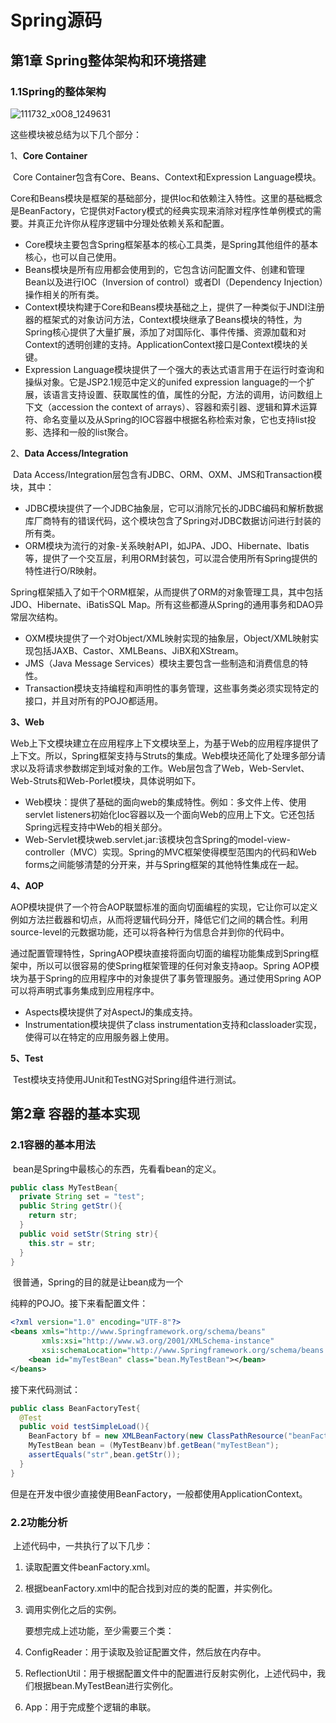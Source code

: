 # Spring源码

## 第1章 Spring整体架构和环境搭建

### 1.1Spring的整体架构

![111732_x0O8_1249631](/Users/yangxiansheng/笔记/images/111732_x0O8_1249631.png)

这些模块被总结为以下几个部分：

1、**Core Container**

​	Core Container包含有Core、Beans、Context和Expression Language模块。

​	Core和Beans模块是框架的基础部分，提供Ioc和依赖注入特性。这里的基础概念是BeanFactory，它提供对Factory模式的经典实现来消除对程序性单例模式的需要。并真正允许你从程序逻辑中分理处依赖关系和配置。

- Core模块主要包含Spring框架基本的核心工具类，是Spring其他组件的基本核心，也可以自己使用。
- Beans模块是所有应用都会使用到的，它包含访问配置文件、创建和管理Bean以及进行IOC（Inversion of control）或者DI（Dependency Injection）操作相关的所有类。
- Context模块构建于Core和Beans模块基础之上，提供了一种类似于JNDI注册器的框架式的对象访问方法，Context模块继承了Beans模块的特性，为Spring核心提供了大量扩展，添加了对国际化、事件传播、资源加载和对Context的透明创建的支持。ApplicationContext接口是Context模块的关键。
- Expression Language模块提供了一个强大的表达式语言用于在运行时查询和操纵对象。它是JSP2.1规范中定义的unifed expression language的一个扩展，该语言支持设置、获取属性的值，属性的分配，方法的调用，访问数组上下文（accession the context of arrays）、容器和索引器、逻辑和算术运算符、命名变量以及从Spring的IOC容器中根据名称检索对象，它也支持list投影、选择和一般的list聚合。

2、**Data Access/Integration**

​	Data Access/Integration层包含有JDBC、ORM、OXM、JMS和Transaction模块，其中：

- JDBC模块提供了一个JDBC抽象层，它可以消除冗长的JDBC编码和解析数据库厂商特有的错误代码，这个模块包含了Spring对JDBC数据访问进行封装的所有类。
- ORM模块为流行的对象-关系映射API，如JPA、JDO、Hibernate、Ibatis等，提供了一个交互层，利用ORM封装包，可以混合使用所有Spring提供的特性进行O/R映射。

Spring框架插入了如干个ORM框架，从而提供了ORM的对象管理工具，其中包括JDO、Hibernate、iBatisSQL Map。所有这些都遵从Spring的通用事务和DAO异常层次结构。

- OXM模块提供了一个对Object/XML映射实现的抽象层，Object/XML映射实现包括JAXB、Castor、XMLBeans、JiBX和XStream。
- JMS（Java Message Services）模块主要包含一些制造和消费信息的特性。
- Transaction模块支持编程和声明性的事务管理，这些事务类必须实现特定的接口，并且对所有的POJO都适用。

**3、Web**

​	Web上下文模块建立在应用程序上下文模块至上，为基于Web的应用程序提供了上下文。所以，Spring框架支持与Struts的集成。Web模块还简化了处理多部分请求以及将请求参数绑定到域对象的工作。Web层包含了Web，Web-Servlet、Web-Struts和Web-Porlet模块，具体说明如下。

- Web模块：提供了基础的面向web的集成特性。例如：多文件上传、使用servlet listeners初始化Ioc容器以及一个面向Web的应用上下文。它还包括Spring远程支持中Web的相关部分。
- Web-Servlet模块web.servlet.jar:该模块包含Spring的model-view-controller（MVC）实现。Spring的MVC框架使得模型范围内的代码和Web forms之间能够清楚的分开来，并与Spring框架的其他特性集成在一起。

**4、AOP**

​	AOP模块提供了一个符合AOP联盟标准的面向切面编程的实现，它让你可以定义例如方法拦截器和切点，从而将逻辑代码分开，降低它们之间的耦合性。利用source-level的元数据功能，还可以将各种行为信息合并到你的代码中。

​	通过配置管理特性，SpringAOP模块直接将面向切面的编程功能集成到Spring框架中，所以可以很容易的使Spring框架管理的任何对象支持aop。Spring AOP模块为基于Spring的应用程序中的对象提供了事务管理服务。通过使用Spring AOP可以将声明式事务集成到应用程序中。

- Aspects模块提供了对AspectJ的集成支持。
- Instrumentation模块提供了class instrumentation支持和classloader实现，使得可以在特定的应用服务器上使用。

**5、Test**

​	Test模块支持使用JUnit和TestNG对Spring组件进行测试。

## 第2章 容器的基本实现

### 2.1容器的基本用法

​	bean是Spring中最核心的东西，先看看bean的定义。

```java
public class MyTestBean{
  private String set = "test";
  public String getStr(){
    return str;
  }
  public void setStr(String str){
    this.str = str;
  }
}
```

​	很普通，Spring的目的就是让bean成为一个

纯粹的POJO。接下来看配置文件：

```xml
<?xml version="1.0" encoding="UTF-8"?>
<beans xmls="http://www.Springframework.org/schema/beans"
       xmls:xsi="http://www.w3.org/2001/XMLSchema-instance"
       xsi:schemaLocation="http://www.Springframework.org/schema/beans http://www.Springframework.org/schema/beans/Spring-beans.xsd">
	<bean id="myTestBean" class="bean.MyTestBean"></bean>
</beans>
```

接下来代码测试：

```java
public class BeanFactoryTest{
  @Test
  public void testSimpleLoad(){
    BeanFactory bf = new XMLBeanFactory(new ClassPathResource("beanFactory.xml"));
    MyTestBean bean = (MyTestBeanv)bf.getBean("myTestBean");
    assertEquals("str",bean.getStr());
  }
}
```

​	但是在开发中很少直接使用BeanFactory，一般都使用ApplicationContext。

### 2.2功能分析

​	上述代码中，一共执行了以下几步：

1. 读取配置文件beanFactory.xml。

2. 根据beanFactory.xml中的配合找到对应的类的配置，并实例化。

3. 调用实例化之后的实例。

   要想完成上述功能，至少需要三个类：

1. ConfigReader：用于读取及验证配置文件，然后放在内存中。
2. ReflectionUtil：用于根据配置文件中的配置进行反射实例化，上述代码中，我们根据bean.MyTestBean进行实例化。
3. App：用于完成整个逻辑的串联。